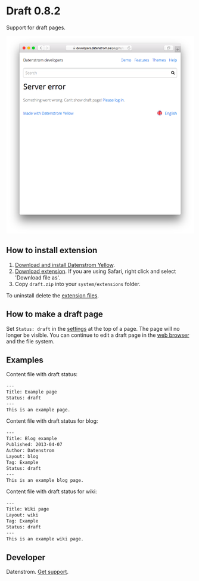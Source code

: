 Draft 0.8.2
===========
Support for draft pages.

<p align="center"><img src="draft-screenshot.png?raw=true" alt="Screenshot"></p>

## How to install extension

1. [Download and install Datenstrom Yellow](https://github.com/datenstrom/yellow/).
2. [Download extension](https://github.com/datenstrom/yellow-extensions/raw/master/zip/draft.zip). If you are using Safari, right click and select 'Download file as'.
3. Copy `draft.zip` into your `system/extensions` folder.

To uninstall delete the [extension files](extension.ini).

## How to make a draft page

Set `Status: draft` in the [settings](https://github.com/datenstrom/yellow-extensions/tree/master/features/core#settings) at the top of a page. The page will no longer be visible. You can continue to edit a draft page in the [web browser](https://github.com/datenstrom/yellow-extensions/tree/master/features/edit) and the file system.

## Examples

Content file with draft status:

    ---
    Title: Example page
    Status: draft
    ---
    This is an example page.

Content file with draft status for blog:

    ---
    Title: Blog example
    Published: 2013-04-07
    Author: Datenstrom
    Layout: blog
    Tag: Example
    Status: draft
    ---
    This is an example blog page.
 
Content file with draft status for wiki:

    ---
    Title: Wiki page
    Layout: wiki
    Tag: Example
    Status: draft
    ---
    This is an example wiki page.

## Developer

Datenstrom. [Get support](https://extensions.datenstrom.se/help/).
